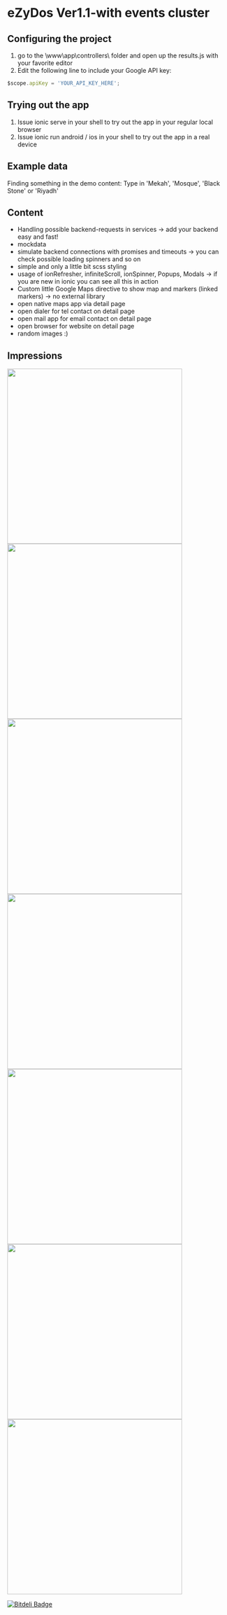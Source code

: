 # eZyDos Ver1.1-with events cluster

## Configuring the project

1. go to the \www\app\controllers\ folder and open up the results.js with your favorite editor
2. Edit the following line to include your Google API key:

```javascript
$scope.apiKey = 'YOUR_API_KEY_HERE';
```

## Trying out the app

1. Issue ionic serve in your shell to try out the app in your regular local browser
2. Issue ionic run android / ios in your shell to try out the app in a real device

## Example data

Finding something in the demo content:
Type in 'Mekah', 'Mosque', 'Black Stone' or 'Riyadh'

## Content

- Handling possible backend-requests in services -> add your backend easy and fast!
- mockdata
- simulate backend connections with promises and timeouts -> you can check possible loading spinners and so on
- simple and only a little bit scss styling
- usage of ionRefresher, infiniteScroll, ionSpinner, Popups, Modals -> if you are new in ionic you can see all this in action
- Custom little Google Maps directive to show map and markers (linked markers) -> no external library
- open native maps app via detail page
- open dialer for tel contact on detail page
- open mail app for email contact on detail page
- open browser for website on detail page
- random images :)

## Impressions

<img src="https://cloud.githubusercontent.com/assets/2264672/9698097/4bc21248-53a8-11e5-8020-19d0aa672eda.png" height="400">
<img src="https://cloud.githubusercontent.com/assets/2264672/9698096/4bbf74d4-53a8-11e5-8a66-e22af1ad4b9e.png" height="400">
<img src="https://cloud.githubusercontent.com/assets/2264672/9698098/4bc2dc00-53a8-11e5-8cbe-c1572679920c.png" height="400">
<img src="https://cloud.githubusercontent.com/assets/2264672/9698100/4bc6246e-53a8-11e5-8c2f-610c65e880e9.png" height="400">
<img src="https://cloud.githubusercontent.com/assets/2264672/9698101/4bc7cb3e-53a8-11e5-8743-a3ca5c053695.png" height="400">
<img src="https://cloud.githubusercontent.com/assets/2264672/9698099/4bc4a8b4-53a8-11e5-840e-e5ccfcda6672.png" height="400">
<img src="https://cloud.githubusercontent.com/assets/2264672/9698102/4bd8ec02-53a8-11e5-844b-0b199222718f.png" height="400">


[![Bitdeli Badge](https://d2weczhvl823v0.cloudfront.net/KillerCodeMonkey/ionic-starter-eventmaps/trend.png)](https://bitdeli.com/free "Bitdeli Badge")

